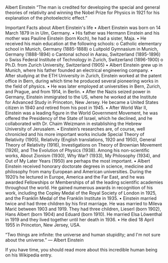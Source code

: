Albert Einstein
“The man is credited for developing the special and general theories of relativity and winning the Nobel Prize for Physics in 1921 for his explanation of the photoelectric effect.”
 

Important Facts about Albert Einstein's life
•	Albert Einstein was born on 14 March 1879 in in Ulm, Germany.
•	His father was Hermann Einstein and his mother was Pauline Einstein (born Koch), he had a sister, Maja.
•	He received his main education at the following schools:
o	Catholic elementary school in Munich, Germany (1885-1888)
o	Luitpold Gymnasium in Munich, Germany (1888-1894)
o	Cantonal school in Aarau, Switzerland (1895-1896)
o	Swiss Federal Institute of Technology in Zurich, Switzerland (1896-1900)
o	Ph.D. from Zurich University, Switzerland (1905)
•	Albert Einstein grew up in Munich, where his father founded an electrical engineering company. 
•	After studying at the ETH University in Zurich, Einstein worked at the patent office in Bern, during which time he produced several pioneering works in the field of physics. 
•	He was later employed at universities in Bern, Zurich, and Prague, and from 1914, in Berlin. 
•	After the Nazis seized power in Germany, Einstein immigrated to the US, where he worked at the Institute for Advanced Study in Princeton, New Jersey. He became a United States citizen in 1940 and retired from his post in 1945.
•	After World War II, Einstein was a leading figure in the World Government Movement, he was offered the Presidency of the State of Israel, which he declined, and he collaborated with Dr. Chaim Weizmann in establishing the Hebrew University of Jerusalem. 
•	Einstein’s researches are, of course, well chronicled and his more important works include Special Theory of Relativity (1905), Relativity (English translations, 1920 and 1950), General Theory of Relativity (1916), Investigations on Theory of Brownian Movement (1926), and The Evolution of Physics (1938). Among his non-scientific works, About Zionism (1930), Why War? (1933), My Philosophy (1934), and Out of My Later Years (1950) are perhaps the most important.
•	Albert Einstein received honorary doctorate degrees in science, medicine and philosophy from many European and American universities. During the 1920’s he lectured in Europe, America and the Far East, and he was awarded Fellowships or Memberships of all the leading scientific academies throughout the world. He gained numerous awards in recognition of his work, including the Copley Medal of the Royal Society of London in 1925, and the Franklin Medal of the Franklin Institute in 1935.
•	Einstein married twice and had three children by his first marriage. He was married to Mileva Marić between 1903 and 1919. They had three children, Lieserl (born 1902), Hans Albert (born 1904) and Eduard (born 1910). He married Elsa Löwenthal in 1919 and they lived together until her death in 1936.
•	He died 18 April 1955 in Princeton, New Jersey, USA.

“Two things are infinite: the universe and human stupidity; and I'm not sure about the universe.”
― Albert Einstein

If you have time, you should read more about this incredible human being on his Wikipedia entry.


